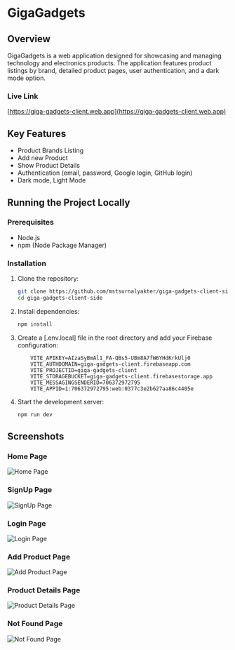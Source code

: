# GigaGadgets

## Overview
GigaGadgets is a web application designed for showcasing and managing technology and electronics products. The application features product listings by brand, detailed product pages, user authentication, and a dark mode option.

### Live Link
[https://giga-gadgets-client.web.app](https://giga-gadgets-client.web.app)


## Key Features
- Product Brands Listing
- Add new Product
- Show Product Details
- Authentication (email, password, Google login, GitHub login)
- Dark mode, Light Mode

## Running the Project Locally

### Prerequisites
- Node.js
- npm (Node Package Manager)

### Installation
1. Clone the repository:
    ```sh
    git clone https://github.com/mstsurnalyakter/giga-gadgets-client-side.git
    cd giga-gadgets-client-side
    ```

2. Install dependencies:
    ```sh
    npm install
    ```

3. Create a [.env.local] file in the root directory and add your Firebase configuration:
    ```env
        VITE_APIKEY=AIzaSyBmAl1_FA-QBs5-UBm8A7fW6YHdKrkUlj0
        VITE_AUTHDOMAIN=giga-gadgets-client.firebaseapp.com
        VITE_PROJECTID=giga-gadgets-client
        VITE_STORAGEBUCKET=giga-gadgets-client.firebasestorage.app
        VITE_MESSAGINGSENDERID=706372972795
        VITE_APPID=1:706372972795:web:0377c3e2b627aa86c4405e
    ```

4. Start the development server:
    ```sh
    npm run dev
    ```

## Screenshots

### Home Page
![Home Page](https://i.postimg.cc/W1jVdFWJ/home.png)

### SignUp Page
![SignUp Page](https://i.postimg.cc/JnyVfbnS/signup.png)

### Login Page
![Login Page](https://i.postimg.cc/yxcqds0P/login.png)

### Add Product Page
![Add Product Page](https://i.postimg.cc/MHx57Sht/add-product.png)

### Product Details Page
![Product Details Page](https://i.postimg.cc/mDMM7YPQ/detail.png)


### Not Found Page
![Not Found Page](https://i.postimg.cc/ZKsPRpKw/404.png)
